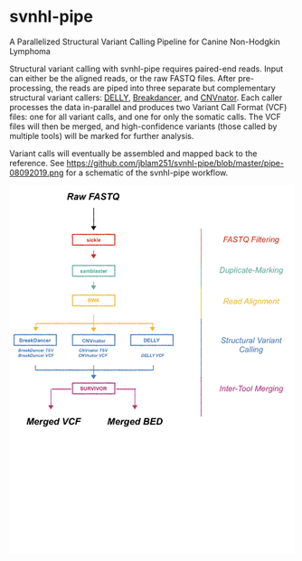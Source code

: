 # svnhl-pipe
A Parallelized Structural Variant Calling Pipeline for Canine Non-Hodgkin Lymphoma 

Structural variant calling with svnhl-pipe requires paired-end reads.  Input can either be the aligned reads, or the raw FASTQ files.  After pre-processing, the reads are piped into three separate but complementary structural variant callers: [DELLY](https://github.com/dellytools/delly), [Breakdancer](https://github.com/genome/breakdancer), and [CNVnator](https://github.com/abyzovlab/CNVnator).  Each caller processes the data in-parallel and produces two Variant Call Format (VCF) files: one for all variant calls, and one for only the somatic calls.  The  VCF files will then be merged, and high-confidence variants (those called by multiple tools) will be marked for further analysis. 

Variant calls will eventually be assembled and mapped back to the reference. See https://github.com/jblam251/svnhl-pipe/blob/master/pipe-08092019.png for a schematic of the svnhl-pipe workflow.

![alt text](https://github.com/jblam251/svnhl-pipe/blob/master/pipe-08092019.png)



